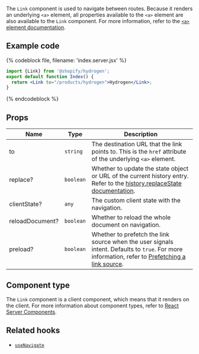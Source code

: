 <!-- This file is generated from source code in the Shopify/hydrogen repo. Edit the files in /packages/hydrogen/src/components/Image and run 'yarn generate-docs' at the root of this repo. For more information, refer to https://github.com/Shopify/shopify-dev/blob/main/content/internal/operations/reference-docs/hydrogen.md. -->

The `Link` component is used to navigate between routes. Because it renders an underlying `<a>` element, all properties available to the `<a>` element are also available to the `Link` component. For more information, refer to the [`<a>` element documentation](https://developer.mozilla.org/en-US/docs/Web/HTML/Element/a#attributes).

## Example code

{% codeblock file, filename: 'index.server.jsx' %}

```jsx
import {Link} from '@shopify/hydrogen';
export default function Index() {
  return <Link to="/products/hydrogen">Hydrogen</Link>;
}
```

{% endcodeblock %}

## Props

| Name            | Type                 | Description                                                                                                                                                                                                                |
| --------------- | -------------------- | -------------------------------------------------------------------------------------------------------------------------------------------------------------------------------------------------------------------------- |
| to              | <code>string</code>  | The destination URL that the link points to. This is the `href` attribute of the underlying `<a>` element.                                                                                                                 |
| replace?        | <code>boolean</code> | Whether to update the state object or URL of the current history entry. Refer to the [history.replaceState documentation](https://developer.mozilla.org/en-US/docs/Web/API/History/replaceState).                          |
| clientState?    | <code>any</code>     | The custom client state with the navigation.                                                                                                                                                                               |
| reloadDocument? | <code>boolean</code> | Whether to reload the whole document on navigation.                                                                                                                                                                        |
| preload?        | <code>boolean</code> | Whether to prefetch the link source when the user signals intent. Defaults to `true`. For more information, refer to [Prefetching a link source](/custom-storefronts/hydrogen/framework/routes#prefetching-a-link-source). |

## Component type

The `Link` component is a client component, which means that it renders on the client. For more information about component types, refer to [React Server Components](/custom-storefronts/hydrogen/framework/react-server-components).

## Related hooks

- [`useNavigate`](/api/hydrogen/hooks/framework/usenavigate)
